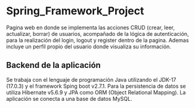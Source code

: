 # Spring_Framework_Project

Pagina web en donde se implementa las acciones CRUD (crear, leer, actualizar, borrar) de usuarios, 
acompañado de la lógica de autenticación, para la realización del login, logout y register dentro de 
la pagina. Ademas incluye un perfil propio del usuario donde visualiza su información.

## Backend de la aplicación

Se trabaja con el lenguaje de programación Java utilizando el JDK-17 (17.0.3) y el framework Sping boot v2.7.1.
Para la persistencia de datos se utiliza Hibernate v5.6.9 y JPA como ORM (Object Relational Mapping).
La aplicación se conecta a una base de datos MySQL.
